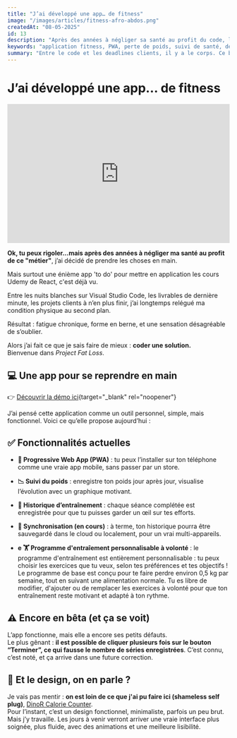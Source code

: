 ```yaml
---
title: "J’ai développé une app… de fitness"
image: "/images/articles/fitness-afro-abdos.png"
createdAt: "08-05-2025"
id: 13
description: "Après des années à négliger sa santé au profit du code, l'auteur de ce blog décide de reprendre le contrôle… à sa manière : en développant sa propre application de suivi fitness."
keywords: "application fitness, PWA, perte de poids, suivi de santé, développeur, sport, afro, auto-discipline"
summary: "Entre le code et les deadlines clients, il y a le corps. Ce billet raconte pourquoi et comment j’ai développé ma propre app de fitness, en bêta aujourd’hui, avec un design en chantier mais une vraie volonté derrière."
---
```


# J’ai développé une app… de fitness
<iframe width="100%" height="315" src="https://www.youtube.com/embed/YsrERv9PeGg" title="YouTube video player" frameborder="0" allow="accelerometer; autoplay; clipboard-write; encrypted-media; gyroscope; picture-in-picture; web-share" allowfullscreen></iframe>

**Ok, tu peux rigoler...mais après des années à négliger ma santé au profit de ce "métier"**, j’ai décidé de prendre les choses en main.

Mais surtout une énième app 'to do' pour mettre en application les cours Udemy de React, c'est déjà vu.

Entre les nuits blanches sur Visual Studio Code, les livrables de dernière minute, les projets clients à n’en plus finir, j’ai longtemps relégué ma condition physique au second plan. 

Résultat : fatigue chronique, forme en berne, et une sensation désagréable de s’oublier.

Alors j’ai fait ce que je sais faire de mieux : **coder une solution.**  
Bienvenue dans *Project Fat Loss*.



## 💻 Une app pour se reprendre en main

👉 [Découvrir la démo ici](https://jhouedanou.github.io/projectfatloss/){target="_blank" rel="noopener"}

J’ai pensé cette application comme un outil personnel, simple, mais fonctionnel. Voici ce qu’elle propose aujourd’hui :

## ✅ Fonctionnalités actuelles

- **📲 Progressive Web App (PWA)** : tu peux l’installer sur ton téléphone comme une vraie app mobile, sans passer par un store.
- **📉 Suivi du poids** : enregistre ton poids jour après jour, visualise l’évolution avec un graphique motivant.
- **📓 Historique d’entraînement** : chaque séance complétée est enregistrée pour que tu puisses garder un œil sur tes efforts.
- **🔄 Synchronisation (en cours)** : à terme, ton historique pourra être sauvegardé dans le cloud ou localement, pour un vrai multi-appareils.

- **e 🏋️  Programme d'entraîement personnalisable à volonté** :  le programme d'entraînement est entièrement personnalisable : tu peux choisir les exercices que tu veux, selon tes préférences et tes objectifs !
Le programme de base est conçu pour te faire perdre environ 0,5 kg par semaine, tout en suivant une alimentation normale. Tu es libre de modifier, d'ajouter ou de remplacer les exercices à volonté pour que ton entraînement reste motivant et adapté à ton rythme.

 


## ⚠️ Encore en bêta (et ça se voit)

L’app fonctionne, mais elle a encore ses petits défauts.  
Le plus gênant : **il est possible de cliquer plusieurs fois sur le bouton “Terminer”, ce qui fausse le nombre de séries enregistrées**. C’est connu, c’est noté, et ça arrive dans une future correction.


## 🎨 Et le design, on en parle ?

Je vais pas mentir : **on est loin de ce que j'ai pu faire ici (shameless self plug)**, [DinoR Calorie Counter](https://dinor-calorie-counter-alt.vercel.app/).  
Pour l’instant, c’est un design fonctionnel, minimaliste, parfois un peu brut. Mais j’y travaille. Les jours à venir verront arriver une vraie interface plus soignée, plus fluide, avec des animations et une meilleure lisibilité.



